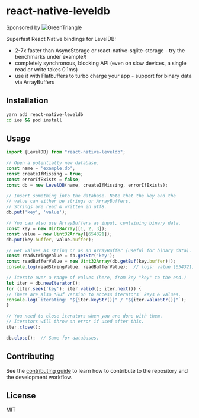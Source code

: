 # react-native-leveldb
Sponsored by ![GreenTriangle](https://www.green-triangle.com/wp-content/uploads/2018/08/cropped-GreenTriangle-01-4.png)

Superfast React Native bindings for LevelDB:
* 2-7x faster than AsyncStorage or react-native-sqlite-storage - try the benchmarks under example/!
* completely synchronous, blocking API (even on slow devices, a single read or write takes 0.1ms)
* use it with Flatbuffers to turbo charge your app - support for binary data via ArrayBuffers 

## Installation

```sh
yarn add react-native-leveldb
cd ios && pod install
```

## Usage

```ts
import {LevelDB} from "react-native-leveldb";

// Open a potentially new database.
const name = 'example.db';
const createIfMissing = true;
const errorIfExists = false;
const db = new LevelDB(name, createIfMissing, errorIfExists);

// Insert something into the database. Note that the key and the
// value can either be strings or ArrayBuffers. 
// Strings are read & written in utf8.
db.put('key', 'value');

// You can also use ArrayBuffers as input, containing binary data.
const key = new Uint8Array([1, 2, 3]);
const value = new Uint32Array([654321]);
db.put(key.buffer, value.buffer);

// Get values as string or as an ArrayBuffer (useful for binary data).
const readStringValue = db.getStr('key');
const readBufferValue = new Uint32Array(db.getBuf(key.buffer)!);
console.log(readStringValue, readBufferValue);  // logs: value [654321]

// Iterate over a range of values (here, from key "key" to the end.)
let iter = db.newIterator();
for (iter.seek('key'); iter.valid(); iter.next()) {
// There are also *Buf version to access iterators' keys & values.
console.log(`iterating: "${iter.keyStr()}" / "${iter.valueStr()}"`);
}

// You need to close iterators when you are done with them. 
// Iterators will throw an error if used after this.
iter.close();

db.close();  // Same for databases.

```

## Contributing

See the [contributing guide](CONTRIBUTING.md) to learn how to contribute to the repository and the development workflow.

## License

MIT
